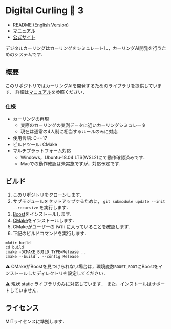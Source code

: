 # Digital Curling :curling_stone: 3

- [README (English Version)](./README-en.md)
- [マニュアル](https://github.com/digitalcurling/DigitalCurling3/wiki)
- [公式サイト](http://minerva.cs.uec.ac.jp/cgi-bin/curling/wiki.cgi)

デジタルカーリングはカーリングをシミュレートし，カーリングAI開発を行うためのシステムです．

## 概要

このリポジトリではカーリングAIを開発するためのライブラリを提供しています．
詳細は[マニュアル](https://github.com/digitalcurling/DigitalCurling3/wiki)を参照ください．

### 仕様

- カーリングの再現
  - 実際のカーリングの実測データに近いカーリングシミュレータ
  - 現在は通常の4人制に相当するルールのみに対応
- 使用言語: C++17
- ビルドツール: CMake
- マルチプラットフォーム対応
  - Windows，Ubuntu-18.04 LTS(WSL2)にて動作確認済みです．
  - Macでの動作確認は未実施ですが，対応予定です．

## ビルド

1. このリポジトリをクローンします．
1. サブモジュールをセットアップするために， `git submodule update --init --recursive` を実行します．
1. [Boost](https://www.boost.org/)をインストールします．
1. [CMake](https://cmake.org/)をインストールします．
1. CMakeがユーザーの `PATH` に入っていることを確認します．
1. 下記のビルドコマンドを実行します．

```
mkdir build
cd build
cmake -DCMAKE_BUILD_TYPE=Release ..
cmake --build . --config Release
```

:warning: CMakeがBoostを見つけられない場合は，環境変数`BOOST_ROOT`にBoostをインストールしたディレクトリを設定してください．

:warning: 現状 static ライブラリのみに対応しています．
また，インストールはサポートしていません．

## ライセンス

MITライセンスに準拠します．

